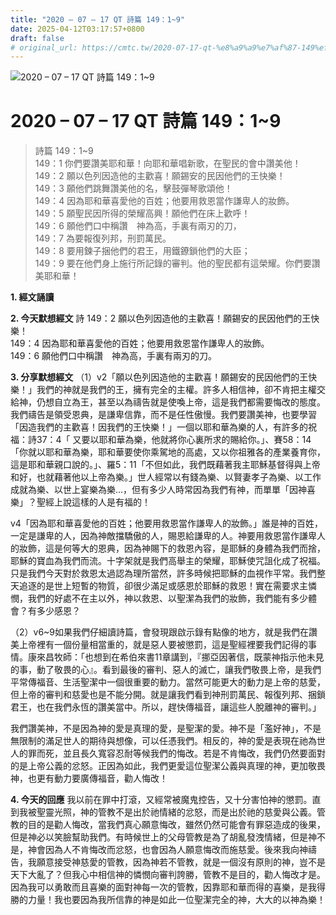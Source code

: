 ```yaml
---
title: "2020 – 07 – 17 QT 詩篇 149：1~9"
date: 2025-04-12T03:17:57+0800
draft: false
# original_url: https://cmtc.tw/2020-07-17-qt-%e8%a9%a9%e7%af%87-149%ef%bc%9a19
---
```


![2020 – 07 – 17 QT 詩篇 149：1\~9](/images/qt.jpg   "2020 – 07 – 17 QT 詩篇 149：1\~9")

# 2020 – 07 – 17 QT 詩篇 149：1\~9

> 詩篇 149：1\~9  
> 149：1 你們要讚美耶和華！向耶和華唱新歌，在聖民的會中讚美他！  
> 149：2 願以色列因造他的主歡喜！願錫安的民因他們的王快樂！  
> 149：3 願他們跳舞讚美他的名，擊鼓彈琴歌頌他！  
> 149：4 因為耶和華喜愛他的百姓；他要用救恩當作謙卑人的妝飾。  
> 149：5 願聖民因所得的榮耀高興！願他們在床上歡呼！  
> 149：6 願他們口中稱讚　神為高，手裏有兩刃的刀，  
> 149：7 為要報復列邦，刑罰萬民。  
> 149：8 要用鍊子捆他們的君王，用鐵鐐鎖他們的大臣；  
> 149：9 要在他們身上施行所記錄的審判。他的聖民都有這榮耀。你們要讚美耶和華！

**1. 經文誦讀**

**2.  今天默想經文**
詩 149：2 願以色列因造他的主歡喜！願錫安的民因他們的王快樂！  
149：4 因為耶和華喜愛他的百姓；他要用救恩當作謙卑人的妝飾。  
149：6 願他們口中稱讚　神為高，手裏有兩刃的刀。

**3. 分享默想經文**
（1）v2「願以色列因造他的主歡喜！願錫安的民因他們的王快樂！」我們的神就是我們的王，擁有完全的主權。許多人相信神，卻不肯把主權交給神，仍想自立為王，甚至以為禱告就是使喚上帝，這是我們都需要悔改的態度。我們禱告是領受恩典，是謙卑信靠，而不是任性傲慢。我們要讚美神，也要學習 「因造我們的主歡喜！因我們的王快樂！」一個以耶和華為樂的人，有許多的祝福：詩37：4「 又要以耶和華為樂，他就將你心裏所求的賜給你。」、賽58：14「你就以耶和華為樂，耶和華要使你乘駕地的高處，又以你祖雅各的產業養育你，這是耶和華親口說的。」、羅5：11「不但如此，我們既藉著我主耶穌基督得與上帝和好，也就藉著他以上帝為樂。」世人經常以有錢為樂、以賢妻孝子為樂、以工作成就為樂、以世上宴樂為樂…，但有多少人時常因為我們有神，而單單「因神喜樂」？聖經上說這樣的人是有福的！

v4「因為耶和華喜愛他的百姓；他要用救恩當作謙卑人的妝飾。」誰是神的百姓，一定是謙卑的人，因為神敵擋驕傲的人，賜恩給謙卑的人。神要用救恩當作謙卑人的妝飾，這是何等大的恩典，因為神賜下的救恩內容，是耶穌的身體為我們而捨，耶穌的寶血為我們而流。十字架就是我們高舉主的榮耀，耶穌使咒詛化成了祝福。只是我們今天對於救恩太過認為理所當然，許多時候把耶穌的血視作平常。我們整天追逐的是世上短暫的物質，卻很少滿足或感恩於耶穌的救恩！實在需要求主憐憫，我們的好處不在主以外，神以救恩、以聖潔為我們的妝飾，我們能有多少體會？有多少感恩？

（2）v6\~9如果我們仔細讀詩篇，會發現跟啟示錄有點像的地方，就是我們在讚美上帝裡有一個份量相當重的，就是惡人要被懲罰，這是聖經裡要我們記得的事情。康來昌牧師：「也想到在希伯來書11章講到，『挪亞因著信，既蒙神指示他未見的事，動了敬畏的心』。看到最後的審判、惡人的滅亡，讓我們敬畏上帝，是我們平常傳福音、生活聖潔中一個很重要的動力。當然可能更大的動力是上帝的慈愛，但上帝的審判和慈愛也是不能分開。就是讓我們看到神刑罰萬民、報復列邦、捆鎖君王，也在我們永恆的讚美當中。所以，趕快傳福音，讓這些人脫離神的審判。」

我們讚美神，不是因為神的愛是真理的愛，是聖潔的愛。神不是「濫好神」，不是無限制的滿足世人的期待與想像，可以任憑我們。相反的，神的愛是表現在祂為世人的罪而死，並且長久寬容忍耐等候我們的悔改。若是不肯悔改，我們仍然要面對的是上帝公義的忿怒。正因為如此，我們更愛這位聖潔公義與真理的神，更加敬畏神，也更有動力要廣傳福音，勸人悔改！

**4. 今天的回應**
我以前在罪中打滾，又經常被魔鬼控告，又十分害怕神的懲罰。直到我被聖靈光照，神的管教不是出於祂情緒的忿怒，而是出於祂的慈愛與公義。管教的目的是勸人悔改，當我們真心願意悔改，雖然仍然可能會有罪惡造成的後果，但是神必以笑臉幫助我們。有時候世上的父母管教是為了胡亂發洩情緒，但是神不是，神會因為人不肯悔改而忿怒，也會因為人願意悔改而施慈愛。後來我向神禱告，我願意接受神慈愛的管教，因為神若不管教，就是一個沒有原則的神，豈不是天下大亂了？但我心中相信神的憐憫向審判誇勝，管教不是目的，勸人悔改才是。因為我可以勇敢而且喜樂的面對神每一次的管教，因靠耶和華而得的喜樂，是我得勝的力量！我也要因為我所信靠的神是如此一位聖潔完全的神，大大的以神為樂！
